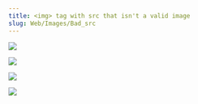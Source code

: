 ```yaml
---
title: <img> tag with src that isn't a valid image
slug: Web/Images/Bad_src
---
```

<!-- exists on disk but isn't actually a real SVG file. -->

![](actuallynota.svg)

<!-- resolves, intially, to a directory -->

![](/en-us/web)

<!-- actually isn't a valid PNG -->

![](actuallynota.png)

<!-- is a zero byte image -->

![](empty.gif)
